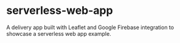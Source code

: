 # serverless-web-app
A delivery app built with Leaflet and Google Firebase integration to showcase a serverless web app example.
